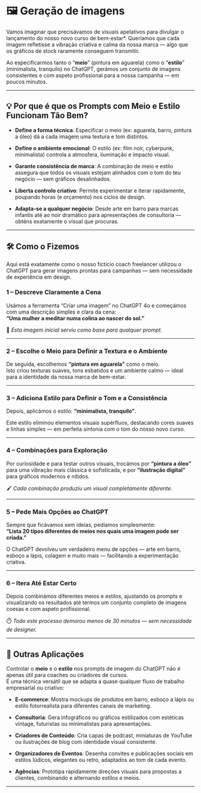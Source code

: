 # 🖼️ Geração de imagens

Vamos imaginar que precisávamos de visuais apelativos para divulgar o lançamento do nosso novo curso de bem-estar*. Queríamos que cada imagem refletisse a vibração criativa e calma da nossa marca — algo que os gráficos de stock raramente conseguem transmitir.

Ao especificarmos tanto o “**meio**” (pintura em aguarela) como o “**estilo**” (minimalista, tranquilo) no ChatGPT, gerámos um conjunto de imagens consistentes e com aspeto profissional para a nossa campanha — em poucos minutos.



---

## 💡 Por que é que os Prompts com Meio e Estilo Funcionam Tão Bem?

- **Define a forma técnica**: Especificar o meio (ex: aguarela, barro, pintura a óleo) dá a cada imagem uma textura e tom distintos.

- **Define o ambiente emocional**: O estilo (ex: film noir, cyberpunk, minimalista) controla a atmosfera, iluminação e impacto visual.

- **Garante consistência de marca**: A combinação de meio e estilo assegura que todos os visuais estejam alinhados com o tom do teu negócio — sem gráficos desalinhados.

- **Liberta controlo criativo**: Permite experimentar e iterar rapidamente, poupando horas (e orçamento) nos ciclos de design.

- **Adapta-se a qualquer negócio**: Desde arte em barro para marcas infantis até ao noir dramático para apresentações de consultoria — obténs exatamente o visual que procuras.

---

## 🛠️ Como o Fizemos

Aqui está exatamente como o nosso fictício coach freelancer utilizou o ChatGPT para gerar imagens prontas para campanhas — sem necessidade de experiência em design.

### 1 – Descreve Claramente a Cena

Usámos a ferramenta “Criar uma imagem” no ChatGPT 4o e começámos com uma descrição simples e clara da cena:  
**“Uma mulher a meditar numa colina ao nascer do sol.”**

📸 *Esta imagem inicial serviu como base para qualquer prompt.*

---

### 2 – Escolhe o Meio para Definir a Textura e o Ambiente

De seguida, escolhemos **“pintura em aguarela”** como o meio.  
Isto criou texturas suaves, tons esbatidos e um ambiente calmo — ideal para a identidade da nossa marca de bem-estar.

---

### 3 – Adiciona Estilo para Definir o Tom e a Consistência

Depois, aplicámos o estilo: **“minimalista, tranquilo”**.

Este estilo eliminou elementos visuais supérfluos, destacando cores suaves e linhas simples — em perfeita sintonia com o tom do nosso novo curso.

---


### 4 – Combinações para Exploração

Por curiosidade e para testar outros visuais, trocámos por **“pintura a óleo”** para uma vibração mais clássica e sofisticada, e por **“ilustração digital”** para gráficos modernos e nítidos.

🖌️ *Cada combinação produziu um visual completamente diferente.*

---

### 5 – Pede Mais Opções ao ChatGPT

Sempre que ficávamos sem ideias, pedíamos simplesmente:  
**“Lista 20 tipos diferentes de meios nos quais uma imagem pode ser criada.”**

O ChatGPT devolveu um verdadeiro menu de opções — arte em barro, esboço a lápis, colagem e muito mais — facilitando a experimentação criativa.

---

### 6 – Itera Até Estar Certo

Depois combinámos diferentes meios e estilos, ajustando os prompts e visualizando os resultados até termos um conjunto completo de imagens coesas e com aspeto profissional.

⏱️ *Todo este processo demorou menos de 30 minutos — sem necessidade de designer.*

---

## 🚀 Outras Aplicações

Controlar o **meio** e o **estilo** nos prompts de imagem do ChatGPT não é apenas útil para coaches ou criadores de cursos.  
É uma técnica versátil que se adapta a quase qualquer fluxo de trabalho empresarial ou criativo:

- **E-commerce**: Mostra mockups de produtos em barro, esboço a lápis ou estilo fotorrealista para diferentes canais de marketing.

- **Consultoria**: Gera infográficos ou gráficos estilizados com estéticas vintage, futuristas ou minimalistas para apresentações.

- **Criadores de Conteúdo**: Cria capas de podcast, miniaturas de YouTube ou ilustrações de blog com identidade visual consistente.

- **Organizadores de Eventos**: Desenha convites e publicações sociais em estilos lúdicos, elegantes ou retro, adaptados ao tom de cada evento.

- **Agências**: Protótipa rapidamente direções visuais para propostas a clientes, combinando e alternando estilos e meios.

---




